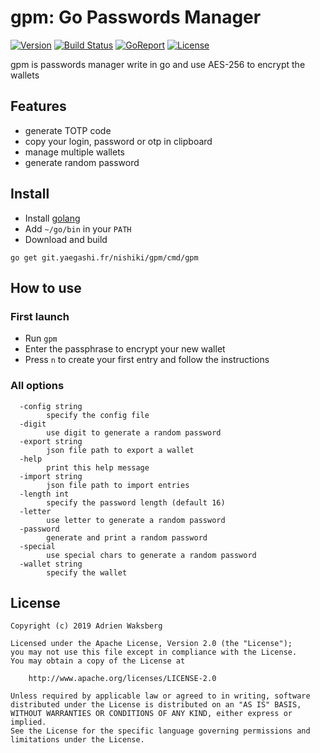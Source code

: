 # gpm: Go Passwords Manager

[![Version](https://img.shields.io/badge/latest_version-2.0.0-green.svg)](https://git.yaegashi.fr/nishiki/gpm/releases)
[![Build Status](https://travis-ci.org/nishiki/gpm.svg?branch=master)](https://travis-ci.org/nishiki/gpm)
[![GoReport](https://goreportcard.com/badge/git.yaegashi.fr/nishiki/gpm)](https://goreportcard.com/report/git.yaegashi.fr/nishiki/gpm)
[![License](https://img.shields.io/badge/license-Apache--2.0-blue.svg)](https://git.yaegashi.fr/nishiki/gpm/src/branch/master/LICENSE)

gpm is passwords manager write in go and use AES-256 to encrypt the wallets

## Features

- generate TOTP code
- copy your login, password or otp in clipboard
- manage multiple wallets
- generate random password

## Install

- Install [golang](https://golang.org/doc/install)
- Add `~/go/bin` in your `PATH`
- Download and build

```text
go get git.yaegashi.fr/nishiki/gpm/cmd/gpm
```

## How to use

### First launch

- Run `gpm`
- Enter the passphrase to encrypt your new wallet
- Press `n` to create your first entry and follow the instructions

### All options

```text
  -config string
    	specify the config file
  -digit
    	use digit to generate a random password
  -export string
    	json file path to export a wallet
  -help
    	print this help message
  -import string
    	json file path to import entries
  -length int
    	specify the password length (default 16)
  -letter
    	use letter to generate a random password
  -password
    	generate and print a random password
  -special
    	use special chars to generate a random password
  -wallet string
    	specify the wallet
```

## License

```text
Copyright (c) 2019 Adrien Waksberg

Licensed under the Apache License, Version 2.0 (the "License");
you may not use this file except in compliance with the License.
You may obtain a copy of the License at

    http://www.apache.org/licenses/LICENSE-2.0

Unless required by applicable law or agreed to in writing, software
distributed under the License is distributed on an "AS IS" BASIS,
WITHOUT WARRANTIES OR CONDITIONS OF ANY KIND, either express or implied.
See the License for the specific language governing permissions and
limitations under the License.
```
